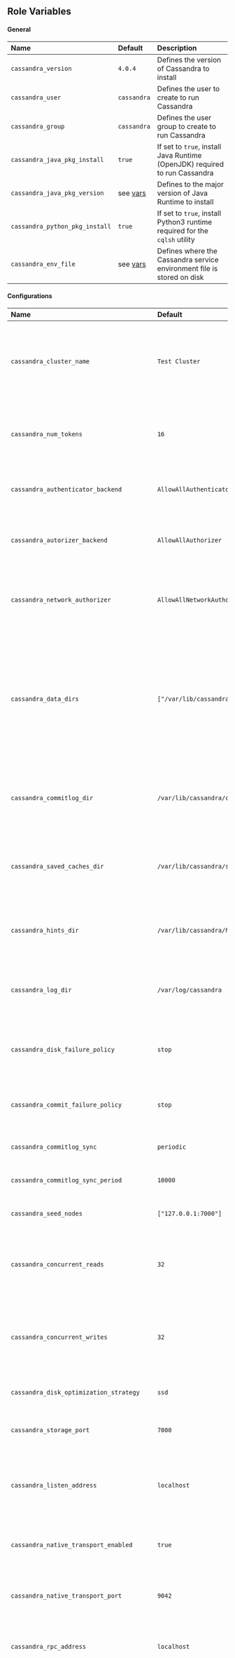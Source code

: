 Role Variables
--------------

#### General

| Name                              | Default                      | Description                                                      |
| :-------------------------------- | :--------------------------- | :--------------------------------------------------------------- |
| `cassandra_version`               | `4.0.4`                      | Defines the version of Cassandra to install                      |
| `cassandra_user`                  | `cassandra`                  | Defines the user to create to run Cassandra                      |
| `cassandra_group`                 | `cassandra`                  | Defines the user group to create to run Cassandra                |
| `cassandra_java_pkg_install`      | `true`                       | If set to `true`, install Java Runtime (OpenJDK) required to run Cassandra |
| `cassandra_java_pkg_version`      | see [vars](../vars/)         | Defines to the major version of Java Runtime to install          |
| `cassandra_python_pkg_install`    | `true`                       | If set to `true`, install Python3 runtime required for the `cqlsh` utility |
| `cassandra_env_file`              | see [vars](../vars/)         | Defines where the Cassandra service environment file is stored on disk |

#### Configurations

| Name                              | Default                      | Description                                                      |
| :-------------------------------- | :--------------------------- | :--------------------------------------------------------------- |
| `cassandra_cluster_name`          | `Test Cluster`               | Defines the name of the cluster. This is mainly used to prevent machines in one logical cluster from joining another |
| `cassandra_num_tokens`            | `16`                         | Defines the number of tokens randomly assigned to this node on the ring |
| `cassandra_authenticator_backend` | `AllowAllAuthenticator`      | Defines the authentication backend used to identify users        |
| `cassandra_autorizer_backend`     | `AllowAllAuthorizer`         | Defines the authorization backend used to limit access/provide permissions |
| `cassandra_network_authorizer`    | `AllowAllNetworkAuthorizer`  | Defines the network authorization backend used to restrict user access to certain DCs |
| `cassandra_data_dirs`             | `["/var/lib/cassandra"]`   | Defines the directories where Cassandra should store data on disk. If multiple directories are specified, Cassandra will spread data evenly across them by partitioning the token ranges |
| `cassandra_commitlog_dir`         | `/var/lib/cassandra/commitlog`| Defines the directory where Cassandra should store commit logs on disk |
| `cassandra_saved_caches_dir`      | `/var/lib/cassandra/saved_cachedata`| Defines the directory where Cassandra should store saved cachedata on disk |
| `cassandra_hints_dir`             | `/var/lib/cassandra/hints`   | Defines the directory where Cassandra should store hints |
| `cassandra_log_dir`               | `/var/log/cassandra`         | Defines the directory where Cassandra should write his logs on disk |
| `cassandra_disk_failure_policy`   | `stop`                       | Defines the policy to use when a data disk failure occured on the node |
| `cassandra_commit_failure_policy` | `stop`                       | Defines the policy to use when a commitlog disk failure occured on the node |
| `cassandra_commitlog_sync`        | `periodic`                   | Defines the sync mode for commitlogs                             |
| `cassandra_commitlog_sync_period` | `10000`                      | Defines the sync period for commitlogs sync                      |
| `cassandra_seed_nodes`            | `["127.0.0.1:7000"]`         | Defines the cluster seed nodes                                   |
| `cassandra_concurrent_reads`      | `32`                         | Defines the concurrent reads allowed when workloads use more data than can fit in memory | 
| `cassandra_concurrent_writes`     | `32`                         | Defines the concurrent writes allowed when workloads use more data than can fit in memory |
| `cassandra_disk_optimization_strategy`| `ssd`                    | Defines the strategy used to optimize reads on disk              |
| `cassandra_storage_port`          | `7000`                       | Defines the TCP port used for commands and data                  |
| `cassandra_listen_address`        | `localhost`                  | Defines the address or interface to bind to and tell other Cassandra nodes to connect to |
| `cassandra_native_transport_enabled`| `true`                     | If set to `true`, enable the native transport server             |
| `cassandra_native_transport_port` | `9042`                       | Defines the port for the CQL native transport to listen for clients on |
| `cassandra_rpc_address`           | `localhost`                  | Defines the address to bind the native transport server to       |
| `cassandra_incremental_backups_enabled`| `false`                 | If set the `true`, enable incremental backups. Cassandra create a hard link to each SSTable flushed or streamed locally in a backups/ subdirectory of the keyspace data |
| `cassandra_read_request_timeout`  | `5000`                       | Defines how long the coordinator should wait for read operations to complete |
| `cassandra_range_request_timeout` | `10000`                      | Defines how long the coordinator should wait for seq or index scans to complete |
| `cassandra_write_request_timeout` | `2000`                       | Defines how long the coordinator should wait for writes to complete |
| `cassandra_counter_write_request_timeout` | `5000`               | Defines how long the coordinator should wait for counter writes to complete |
| `cassandra_cas_contention_timeout` | `1000`                      | Defines how long a coordinator should continue to retry a CAS operation that contends with other proposals for the same row
| `cassandra_truncate_request_timeout`| `60000`                    | Defines how long the coordinator should wait for truncates to complete |
| `cassandra_misc_request_timeout` | `10000`                       | Defines the default timeout for other miscellaneous operations   |
| `cassandra_slow_query_log_timeout` | `500`                       | Defines how long before a node logs slow queries                 |
| `cassandra_cross_node_timeout_enabled`| `true`                   | If set to `true`, enable operation timeout information exchange between nodes to accurately measure request timeouts.
| `cassandra_endpoint_snitch`       | `SimpleSnitch`               | Defines the Endpoint Snitch to use                               |
| `cassandra_internode_compression` | `dc`                         | Defines the mode of inter-node compression traffic               |
| `cassandra_rackdc_dc_name`        | `dc1`                        | Defines the DC name for the node                                 |
| `cassandra_rackdc_rack_name`      | `rack1`                      | Defines the rack name for the node                               |
